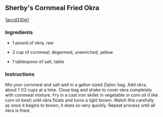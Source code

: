## Sherby's Cornmeal Fried Okra

[1accd330e1](http://www.food.com/recipe/sherbys-cornmeal-fried-okra-166012)

### Ingredients

 - 1 pound of okra, raw

 - 2 cup of cornmeal, degermed, unenriched, yellow

 - 1 tablespoon of salt, table

### Instructions

Mix your cornmeal and salt well in a gallon sized Ziploc bag. Add okra, about 1 1/2 cups at a time. Close bag and shake to cover okra completely with cornmeal mixture. Fry in a cast iron skillet in vegetable or corn oil (I like corn oil best) until okra floats and turns a light brown. Watch this carefully as once it begins to brown, it does so very quickly. Repeat process until all okra is fried.